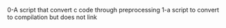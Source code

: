 0-A script that convert c code through preprocessing
1-a script to convert to compilation but does not link
